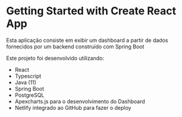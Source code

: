 # Getting Started with Create React App

Esta aplicação consiste em exibir um dashboard a partir de dados fornecidos por um backend construído com Spring Boot

Este projeto foi desenvolvido utilizando:

- React
- Typescript
- Java (11)
- Spring Boot
- PostgreSQL
- Apexcharts.js para o desenvolvimento do Dashboard
- Netlify integrado ao GitHub para fazer o deploy